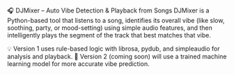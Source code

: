 🎧 DJMixer – Auto Vibe Detection & Playback from Songs
DJMixer is a Python-based tool that listens to a song, identifies its overall vibe (like slow, soothing, party, or mood-setting) using simple audio features, and then intelligently plays the segment of the track that best matches that vibe.

💡 Version 1 uses rule-based logic with librosa, pydub, and simpleaudio for analysis and playback.
🚀 Version 2 (coming soon) will use a trained machine learning model for more accurate vibe prediction.
